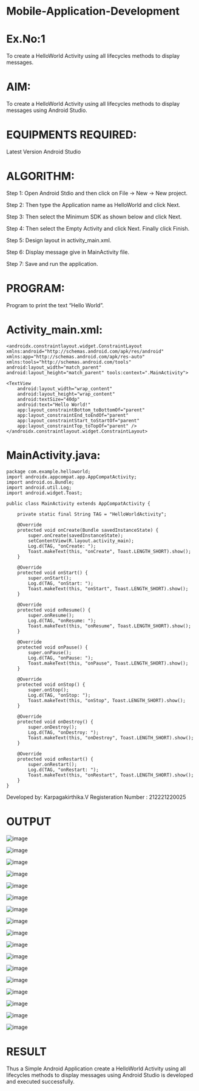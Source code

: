 # Mobile-Application-Development
# Ex.No:1

To create a HelloWorld Activity using all lifecycles methods to display messages.

# AIM:
To create a HelloWorld Activity using all lifecycles methods to display messages using Android Studio.

# EQUIPMENTS REQUIRED:
Latest Version Android Studio

# ALGORITHM:

Step 1: Open Android Stdio and then click on File -> New -> New project.

Step 2: Then type the Application name as HelloWorld and click Next.

Step 3: Then select the Minimum SDK as shown below and click Next.

Step 4: Then select the Empty Activity and click Next. Finally click Finish.

Step 5: Design layout in activity_main.xml.

Step 6: Display message give in MainActivity file.

Step 7: Save and run the application.

# PROGRAM:
Program to print the text “Hello World”.

# Activity_main.xml:
```
<androidx.constraintlayout.widget.ConstraintLayout xmlns:android="http://schemas.android.com/apk/res/android" xmlns:app="http://schemas.android.com/apk/res-auto" xmlns:tools="http://schemas.android.com/tools" android:layout_width="match_parent" android:layout_height="match_parent" tools:context=".MainActivity">

<TextView
    android:layout_width="wrap_content"
    android:layout_height="wrap_content"
    android:textSize="40dp"
    android:text="Hello World!"
    app:layout_constraintBottom_toBottomOf="parent"
    app:layout_constraintEnd_toEndOf="parent"
    app:layout_constraintStart_toStartOf="parent"
    app:layout_constraintTop_toTopOf="parent" />
</androidx.constraintlayout.widget.ConstraintLayout>
```
# MainActivity.java:
```
package com.example.helloworld;
import androidx.appcompat.app.AppCompatActivity;
import android.os.Bundle;
import android.util.Log;
import android.widget.Toast;

public class MainActivity extends AppCompatActivity {

    private static final String TAG = "HelloWorldActivity";

    @Override
    protected void onCreate(Bundle savedInstanceState) {
        super.onCreate(savedInstanceState);
        setContentView(R.layout.activity_main);
        Log.d(TAG, "onCreate: ");
        Toast.makeText(this, "onCreate", Toast.LENGTH_SHORT).show();
    }

    @Override
    protected void onStart() {
        super.onStart();
        Log.d(TAG, "onStart: ");
        Toast.makeText(this, "onStart", Toast.LENGTH_SHORT).show();
    }

    @Override
    protected void onResume() {
        super.onResume();
        Log.d(TAG, "onResume: ");
        Toast.makeText(this, "onResume", Toast.LENGTH_SHORT).show();
    }

    @Override
    protected void onPause() {
        super.onPause();
        Log.d(TAG, "onPause: ");
        Toast.makeText(this, "onPause", Toast.LENGTH_SHORT).show();
    }

    @Override
    protected void onStop() {
        super.onStop();
        Log.d(TAG, "onStop: ");
        Toast.makeText(this, "onStop", Toast.LENGTH_SHORT).show();
    }

    @Override
    protected void onDestroy() {
        super.onDestroy();
        Log.d(TAG, "onDestroy: ");
        Toast.makeText(this, "onDestroy", Toast.LENGTH_SHORT).show();
    }

    @Override
    protected void onRestart() {
        super.onRestart();
        Log.d(TAG, "onRestart: ");
        Toast.makeText(this, "onRestart", Toast.LENGTH_SHORT).show();
    }
}
```

Developed by: Karpagakirthika.V
Registeration Number : 212221220025

# OUTPUT

![image](https://github.com/KARPAGAKIRTHIKA/Mobile-Application-Development/assets/103020162/f1707ff1-921a-4031-b4cf-17a200e423a9)

![image](https://github.com/KARPAGAKIRTHIKA/Mobile-Application-Development/assets/103020162/d41b69d3-8db6-4ce1-87c4-0dda12f2fd87)

![image](https://github.com/KARPAGAKIRTHIKA/Mobile-Application-Development/assets/103020162/c8ddb254-9483-4d2b-bb0a-5b033fdc8a84)

![image](https://github.com/KARPAGAKIRTHIKA/Mobile-Application-Development/assets/103020162/555a07a4-bf11-48c4-865a-1c3c9bcdc4f7)

![image](https://github.com/KARPAGAKIRTHIKA/Mobile-Application-Development/assets/103020162/cf3d2623-f5a2-4cd7-8d2f-7f14b5be7cbd)

![image](https://github.com/KARPAGAKIRTHIKA/Mobile-Application-Development/assets/103020162/1ffcd6f0-57e8-45a4-93f3-420b368154a8)

![image](https://github.com/KARPAGAKIRTHIKA/Mobile-Application-Development/assets/103020162/0300d1ae-110a-44c6-b65c-6514b19aba89)

![image](https://github.com/KARPAGAKIRTHIKA/Mobile-Application-Development/assets/103020162/57b59a0c-2324-4796-bf40-895311caba08)

![image](https://github.com/KARPAGAKIRTHIKA/Mobile-Application-Development/assets/103020162/84770b56-f9ce-40c2-becf-731c2e64b2d2)

![image](https://github.com/KARPAGAKIRTHIKA/Mobile-Application-Development/assets/103020162/ed3fa4f1-2b14-4a20-ac0f-b8cda8b07d14)

![image](https://github.com/KARPAGAKIRTHIKA/Mobile-Application-Development/assets/103020162/83991fc5-300b-43db-8e81-9e2d2871cc52)

![image](https://github.com/KARPAGAKIRTHIKA/Mobile-Application-Development/assets/103020162/994b9239-071a-4539-be90-60e382caa8ae)

![image](https://github.com/KARPAGAKIRTHIKA/Mobile-Application-Development/assets/103020162/b9c2da0e-7a87-48c3-942d-95f5379602e4)

![image](https://github.com/KARPAGAKIRTHIKA/Mobile-Application-Development/assets/103020162/fa481722-393d-4139-b72c-f72d7024a226)

![image](https://github.com/KARPAGAKIRTHIKA/Mobile-Application-Development/assets/103020162/bf8d4548-eebe-4aae-b4dd-23aef75b87b5)

![image](https://github.com/KARPAGAKIRTHIKA/Mobile-Application-Development/assets/103020162/0ff18b9b-486e-438a-9a45-320354f54f0d)

![image](https://github.com/KARPAGAKIRTHIKA/Mobile-Application-Development/assets/103020162/41101add-ea6d-4989-b488-cde5d04317eb)



# RESULT
Thus a Simple Android Application create a HelloWorld Activity using all lifecycles methods to display messages using Android Studio is developed and executed successfully.
